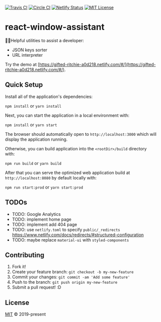 [![Travis CI](https://travis-ci.org/john-d-pelingo/react-window-assistant.svg?branch=master)](https://travis-ci.org/john-d-pelingo/react-window-assistant)
[![Circle CI](https://circleci.com/gh/john-d-pelingo/react-window-assistant.svg?style=shield)](https://circleci.com/gh/john-d-pelingo/react-window-assistant)
[![Netlify Status](https://api.netlify.com/api/v1/badges/8cb6968b-52ae-49fe-8146-2e56328bb586/deploy-status)](https://app.netlify.com/sites/gifted-ritchie-a0d218/deploys)
[![MIT License](https://img.shields.io/github/license/mashape/apistatus.svg)](https://github.com/john-d-pelingo/react-window-assistant/blob/master/LICENSE)

# react-window-assistant

💁‍♂️Helpful utilities to assist a developer:

- JSON keys sorter
- URL interpreter

Try the demo at [https://gifted-ritchie-a0d218.netlify.com/#/](https://gifted-ritchie-a0d218.netlify.com/#/).

## Quick Setup

Install all of the application's dependencies:

`npm install` or `yarn install`

Next, you can start the application in a local environment with:

`npm install` or `yarn start`

The browser should automatically open to `http://localhost:3000` which
will display the application running.

Otherwise, you can build application into the `<rootDir>/build` directory with:

`npm run build` or `yarn build`

After that you can serve the optimized web application build at
`http://localhost:8080` by default locally with:

`npm run start:prod` or `yarn start:prod`

## TODOs

- TODO: Google Analytics
- TODO: implement home page
- TODO: implement add 404 page
- TODO: use `netlify.toml` to specify `public/_redirects` https://www.netlify.com/docs/redirects/#structured-configuration
- TODO: maybe replace `material-ui` with `styled-components`

## Contributing

1. Fork it!
2. Create your feature branch: `git checkout -b my-new-feature`
3. Commit your changes: `git commit -am 'Add some feature'`
4. Push to the branch: `git push origin my-new-feature`
5. Submit a pull request! :D

## License

[MIT](https://github.com/john-d-pelingo/react-window-assistant/blob/master/LICENSE) &copy; 2019-present
